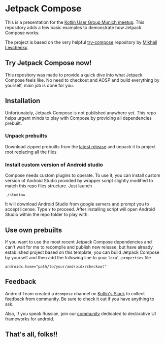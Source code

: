 # Jetpack Compose

This is a presentation for the [Kotlin User Group Munich meetup](https://www.meetup.com/Kotlin-User-Group-Munich/).
This repository adds a few basic examples to demonstrate how Jetpack Compose works.

The project is based on the very helpful [try-compose](https://github.com/Mishkun/try-compose) repository by [Mikhail Levchenko](https://github.com/Mishkun).

## Try Jetpack Compose now!

This repository was made to provide a quick dive into what Jetpack Compose feels like. No need to checkout and AOSP and build everything by yourself, main job is done for you.

## Installation

Unfortunately, Jetpack Compose is not published anywhere yet. This repo helps urgent minds to play with Compose by providing all dependencies prebuilt.

### Unpack prebuilts 

Download zipped prebuilts from the [latest release](https://github.com/Mishkun/try-compose/releases/latest) and unpack it to project root replacing all the files

### Install custom version of Android studio

Compose needs custom plugins to operate. To use it, you can install custom version of Android Studio provided by wrapper script slightly modified to match this repo files structure. Just launch

```
./studiow
```

It will download Android Studio from google servers and prompt you to accept license. Type `Y` to proceed. After installing script will open Android Studio within the repo folder to play with.

## Use own prebuilts

If you want to use the most recent Jetpack Compose dependencies and can't wait for me to recompile and publish new release, but have already established project based on this template, you can build Jetpack Compose by yourself and then add the following line to your `local.properties` file

```
androidx.home="path/to/your/androidx/checkout"
```

## Feedback

Android Team created a `#compose` channel on [Kotlin's Slack](https://kotlinlang.slack.com/) to collect feedback from community. Be sure to check it out if you have anything to ask.

Also, if you speak Russian, join our [community](https://t.me/android_declarative) dedicated to declarative UI frameworks for android.

## That's all, folks!!
